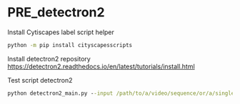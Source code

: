 # PRE_detectron2

Install Cytiscapes label script helper
```cmd
python -m pip install cityscapesscripts
```

Install detectron2 repository
https://detectron2.readthedocs.io/en/latest/tutorials/install.html

Test script detectron2

```cmd
python detectron2_main.py --input /path/to/a/video/sequence/or/a/single/image/from/KITTI --dataset kitti --ckpt /path/to/model.pth
```

